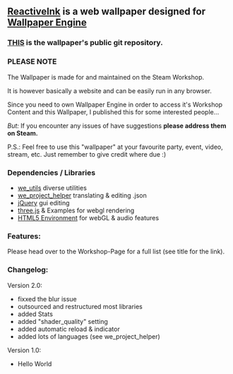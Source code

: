 ## [ReactiveInk](https://steamcommunity.com/sharedfiles/filedetails/?id=2014502586) is a web wallpaper designed for [Wallpaper Engine](https://steamcommunity.com/app/431960)

### [THIS](https://github.com/hexxone/ReactiveInk) is the wallpaper's public git repository.

### PLEASE NOTE

The Wallpaper is made for and maintained on the Steam Workshop.

It is however basically a website and can be easily run in any browser.

Since you need to own Wallpaper Engine in order to access it's Workshop Content and this Wallpaper, I published this for some interested people...

*But:* If you encounter any issues of have suggestions **please address them on Steam.**


P.S.: Feel free to use this "wallpaper" at your favourite party, event, video, stream, etc.
Just remember to give credit where due :)


### Dependencies / Libraries
- [we_utils](https://github.com/hexxone/we_utils) diverse utilities
- [we_project_helper](https://github.com/hexxone/we_project_helper) translating & editing .json
- [jQuery](https://jquery.com/) gui editing
- [three.js](https://threejs.org/) & Examples for webgl rendering
- [HTML5 Environment](https://html5test.com/) for webGL & audio features



### Features:

Please head over to the Workshop-Page for a full list (see title for the link).


### Changelog:

Version 2.0:
- fixxed the blur issue
- outsourced and restructured most libraries
- added Stats
- added "shader_quality" setting
- added automatic reload & indicator
- added lots of languages (see we_project_helper)


Version 1.0:
- Hello World
